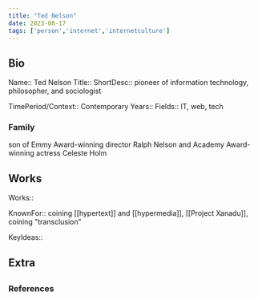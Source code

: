 ```yaml
---
title: "Ted Nelson"
date: 2023-08-17
tags: ['person','internet','internetculture']
---
```


## Bio
Name:: Ted Nelson
Title::
ShortDesc:: pioneer of information technology, philosopher, and sociologist

TimePeriod/Context:: Contemporary
Years:: 
Fields:: IT, web, tech 

### Family
son of Emmy Award-winning director Ralph Nelson and Academy Award-winning actress Celeste Holm

## Works
Works:: 

KnownFor:: coining [[hypertext]] and [[hypermedia]], [[Project Xanadu]], coining "transclusion"

KeyIdeas::

## Extra

##
### References
